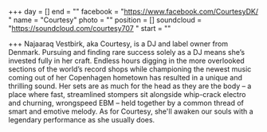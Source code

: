 +++
day = []
end = ""
facebook = "https://www.facebook.com/CourtesyDK/ "
name = "Courtesy"
photo = ""
position = []
soundcloud = "https://soundcloud.com/courtesy707 "
start = ""

+++
Najaaraq Vestbirk, aka Courtesy, is a DJ and label owner from Denmark. Pursuing and finding rare success solely as a DJ means she’s invested fully in her craft. Endless hours digging in the more overlooked sections of the world’s record shops while championing the newest music coming out of her Copenhagen hometown has resulted in a unique and thrilling sound. Her sets are as much for the head as they are the body – a place where fast, streamlined stompers sit alongside whip-crack electro and churning, wrongspeed EBM – held together by a common thread of smart and emotive melody. As for Courtesy, she'll awaken our souls with a legendary performance as she usually does.